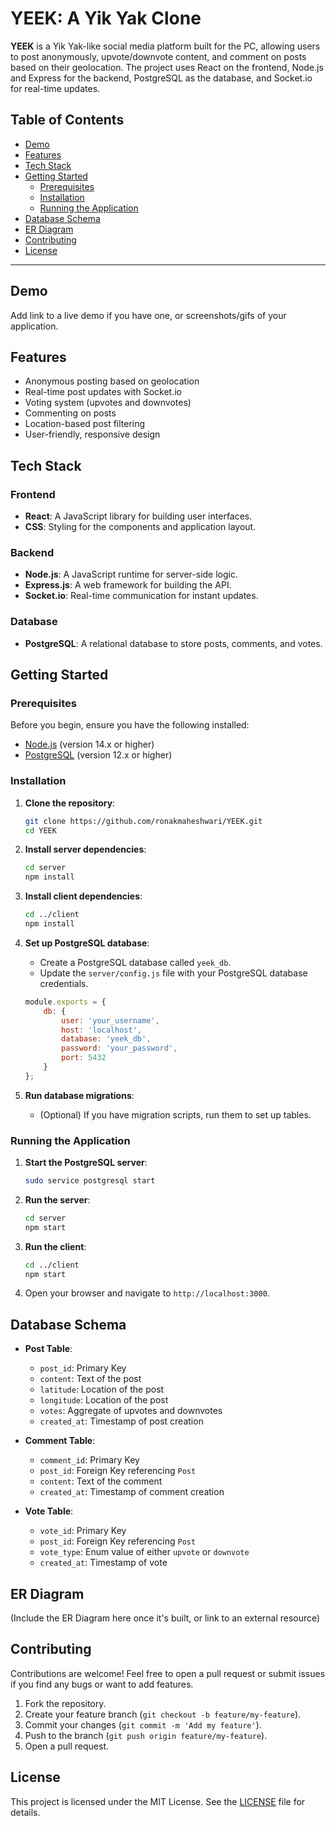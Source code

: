 # YEEK: A Yik Yak Clone

**YEEK** is a Yik Yak-like social media platform built for the PC, allowing users to post anonymously, upvote/downvote content, and comment on posts based on their geolocation. The project uses React on the frontend, Node.js and Express for the backend, PostgreSQL as the database, and Socket.io for real-time updates.

## Table of Contents

- [Demo](#demo)
- [Features](#features)
- [Tech Stack](#tech-stack)
- [Getting Started](#getting-started)
  - [Prerequisites](#prerequisites)
  - [Installation](#installation)
  - [Running the Application](#running-the-application)
- [Database Schema](#database-schema)
- [ER Diagram](#er-diagram)
- [Contributing](#contributing)
- [License](#license)

---

## Demo

Add link to a live demo if you have one, or screenshots/gifs of your application.

## Features

- Anonymous posting based on geolocation
- Real-time post updates with Socket.io
- Voting system (upvotes and downvotes)
- Commenting on posts
- Location-based post filtering
- User-friendly, responsive design

## Tech Stack

### Frontend
- **React**: A JavaScript library for building user interfaces.
- **CSS**: Styling for the components and application layout.

### Backend
- **Node.js**: A JavaScript runtime for server-side logic.
- **Express.js**: A web framework for building the API.
- **Socket.io**: Real-time communication for instant updates.

### Database
- **PostgreSQL**: A relational database to store posts, comments, and votes.

## Getting Started

### Prerequisites

Before you begin, ensure you have the following installed:
- [Node.js](https://nodejs.org/) (version 14.x or higher)
- [PostgreSQL](https://www.postgresql.org/) (version 12.x or higher)

### Installation

1. **Clone the repository**:
    ```bash
    git clone https://github.com/ronakmaheshwari/YEEK.git
    cd YEEK
    ```

2. **Install server dependencies**:
    ```bash
    cd server
    npm install
    ```

3. **Install client dependencies**:
    ```bash
    cd ../client
    npm install
    ```

4. **Set up PostgreSQL database**:
    - Create a PostgreSQL database called `yeek_db`.
    - Update the `server/config.js` file with your PostgreSQL database credentials.

    ```javascript
    module.exports = {
        db: {
            user: 'your_username',
            host: 'localhost',
            database: 'yeek_db',
            password: 'your_password',
            port: 5432
        }
    };
    ```

5. **Run database migrations**:
    - (Optional) If you have migration scripts, run them to set up tables.

### Running the Application

1. **Start the PostgreSQL server**:
    ```bash
    sudo service postgresql start
    ```

2. **Run the server**:
    ```bash
    cd server
    npm start
    ```

3. **Run the client**:
    ```bash
    cd ../client
    npm start
    ```

4. Open your browser and navigate to `http://localhost:3000`.

## Database Schema

- **Post Table**:
    - `post_id`: Primary Key
    - `content`: Text of the post
    - `latitude`: Location of the post
    - `longitude`: Location of the post
    - `votes`: Aggregate of upvotes and downvotes
    - `created_at`: Timestamp of post creation

- **Comment Table**:
    - `comment_id`: Primary Key
    - `post_id`: Foreign Key referencing `Post`
    - `content`: Text of the comment
    - `created_at`: Timestamp of comment creation

- **Vote Table**:
    - `vote_id`: Primary Key
    - `post_id`: Foreign Key referencing `Post`
    - `vote_type`: Enum value of either `upvote` or `downvote`
    - `created_at`: Timestamp of vote

## ER Diagram

(Include the ER Diagram here once it's built, or link to an external resource)

## Contributing

Contributions are welcome! Feel free to open a pull request or submit issues if you find any bugs or want to add features.

1. Fork the repository.
2. Create your feature branch (`git checkout -b feature/my-feature`).
3. Commit your changes (`git commit -m 'Add my feature'`).
4. Push to the branch (`git push origin feature/my-feature`).
5. Open a pull request.

## License

This project is licensed under the MIT License. See the [LICENSE](LICENSE) file for details.
